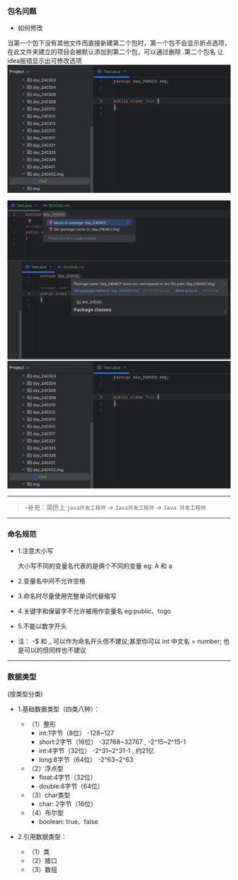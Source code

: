 ### 包名问题
- 如何修改

当第一个包下没有其他文件而直接新建第二个包时，第一个包不会显示折点选项，在此文件夹建立的项目会被默认添加到第二个包，可以通过删除 .第二个包名 让idea报错显示出可修改选项
![whensamepackage.png](img%2Fwhensamepackage.png)

![change.png](img%2Fchange.png)![img.png](img/whensamepackage.png)
- --

>-补充：简历上 `java开发工程师` -> `Java开发工程师` -> `Java 开发工程师`
- --

### 命名规范
- 1.注意大小写

    大小写不同的变量名代表的是俩个不同的变量 eg: A 和 a
- 2.变量名中间不允许空格
- 3.命名时尽量使用完整单词代替缩写
- 4.关键字和保留字不允许被用作变量名 eg:public、togo
- 5.不能以数字开头
- 注： -$ 和 _ 可以作为命名开头但不建议;甚至你可以 int 中文名 = number; 也是可以的但同样也不建议

- --
### 数据类型
(按类型分类)
- 1.基础数据类型（四类八种）：
  - （1）整形
    - int:1字节（8位） -128~127
    - short:2字节（16位） -32768~32767 , -2^15~2^15-1
    - int:4字节（32位） -2^31~2^31-1 , 约21亿
    - long:8字节（64位） -2^63~2^63
  - （2）浮点型
    - float:4字节（32位）
    - double:8字节（64位）
  - （3）char类型
    - char: 2字节（16位）
  - （4）布尔型
    - boolean: true、false


- 2.引用数据类型：
  - （1）类
  - （2）接口
  - （3）数组